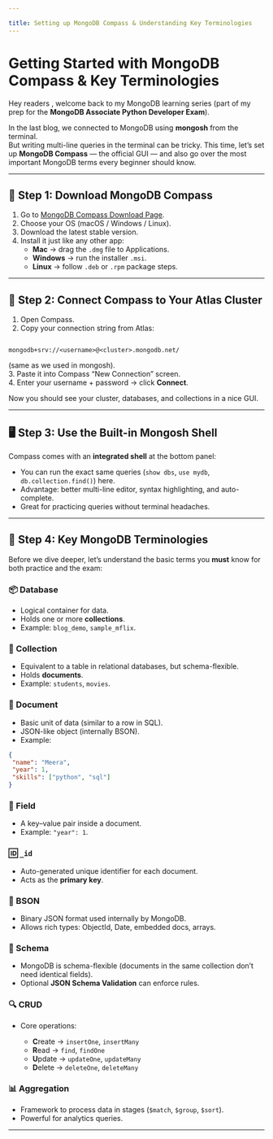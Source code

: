 ```yaml
---

title: Setting up MongoDB Compass & Understanding Key Terminologies
---
```


#  Getting Started with MongoDB Compass & Key Terminologies

Hey readers , welcome back to my MongoDB learning series (part of my prep for the **MongoDB Associate Python Developer Exam**).  

In the last blog, we connected to MongoDB using **mongosh** from the terminal.  
But writing multi-line queries in the terminal can be tricky. This time, let’s set up **MongoDB Compass** — the official GUI — and also go over the most important MongoDB terms every beginner should know.

---

## 🔽 Step 1: Download MongoDB Compass

1. Go to [MongoDB Compass Download Page](https://www.mongodb.com/try/download/compass).
2. Choose your OS (macOS / Windows / Linux).
3. Download the latest stable version.
4. Install it just like any other app:
   - **Mac** → drag the `.dmg` file to Applications.
   - **Windows** → run the installer `.msi`.
   - **Linux** → follow `.deb` or `.rpm` package steps.

---

## 🔑 Step 2: Connect Compass to Your Atlas Cluster

1. Open Compass.  
2. Copy your connection string from Atlas:  
```

mongodb+srv://<username>@<cluster>.mongodb.net/

````
(same as we used in mongosh).  
3. Paste it into Compass “New Connection” screen.  
4. Enter your username + password → click **Connect**.  

Now you should see your cluster, databases, and collections in a nice GUI.

---

## 🖥️ Step 3: Use the Built-in Mongosh Shell

Compass comes with an **integrated shell** at the bottom panel:
- You can run the exact same queries (`show dbs`, `use mydb`, `db.collection.find()`) here.  
- Advantage: better multi-line editor, syntax highlighting, and auto-complete.  
- Great for practicing queries without terminal headaches.  

---

## 🧩 Step 4: Key MongoDB Terminologies

Before we dive deeper, let’s understand the basic terms you **must** know for both practice and the exam:

### 📦 Database
- Logical container for data.
- Holds one or more **collections**.
- Example: `blog_demo`, `sample_mflix`.

### 📂 Collection
- Equivalent to a table in relational databases, but schema-flexible.
- Holds **documents**.
- Example: `students`, `movies`.

### 📄 Document
- Basic unit of data (similar to a row in SQL).
- JSON-like object (internally BSON).
- Example:
```json
{
 "name": "Meera",
 "year": 1,
 "skills": ["python", "sql"]
}
````

### 🔑 Field

* A key–value pair inside a document.
* Example: `"year": 1`.

### 🆔 `_id`

* Auto-generated unique identifier for each document.
* Acts as the **primary key**.

### 🧾 BSON

* Binary JSON format used internally by MongoDB.
* Allows rich types: ObjectId, Date, embedded docs, arrays.

### 📑 Schema

* MongoDB is schema-flexible (documents in the same collection don’t need identical fields).
* Optional **JSON Schema Validation** can enforce rules.

### 🔍 CRUD

* Core operations:

  * **C**reate → `insertOne`, `insertMany`
  * **R**ead → `find`, `findOne`
  * **U**pdate → `updateOne`, `updateMany`
  * **D**elete → `deleteOne`, `deleteMany`

### 📊 Aggregation

* Framework to process data in stages (`$match`, `$group`, `$sort`).
* Powerful for analytics queries.

---

